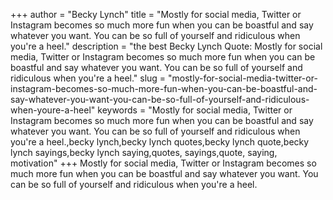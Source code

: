 +++
author = "Becky Lynch"
title = "Mostly for social media, Twitter or Instagram becomes so much more fun when you can be boastful and say whatever you want. You can be so full of yourself and ridiculous when you're a heel."
description = "the best Becky Lynch Quote: Mostly for social media, Twitter or Instagram becomes so much more fun when you can be boastful and say whatever you want. You can be so full of yourself and ridiculous when you're a heel."
slug = "mostly-for-social-media-twitter-or-instagram-becomes-so-much-more-fun-when-you-can-be-boastful-and-say-whatever-you-want-you-can-be-so-full-of-yourself-and-ridiculous-when-youre-a-heel"
keywords = "Mostly for social media, Twitter or Instagram becomes so much more fun when you can be boastful and say whatever you want. You can be so full of yourself and ridiculous when you're a heel.,becky lynch,becky lynch quotes,becky lynch quote,becky lynch sayings,becky lynch saying,quotes, sayings,quote, saying, motivation"
+++
Mostly for social media, Twitter or Instagram becomes so much more fun when you can be boastful and say whatever you want. You can be so full of yourself and ridiculous when you're a heel.
